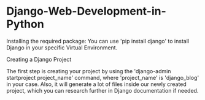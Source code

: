 # Django-Web-Development-in-Python


Installing the required package: You can use 'pip install django' to install Django in your specific Virtual Environment.


Creating a Django Project

The first step is creating your project by using the 'django-admin startproject project_name' command, where 'project_name' is 'django_blog' in your case. Also, it will generate a lot of files inside our newly created project, which you can research further in Django documentation if needed.
